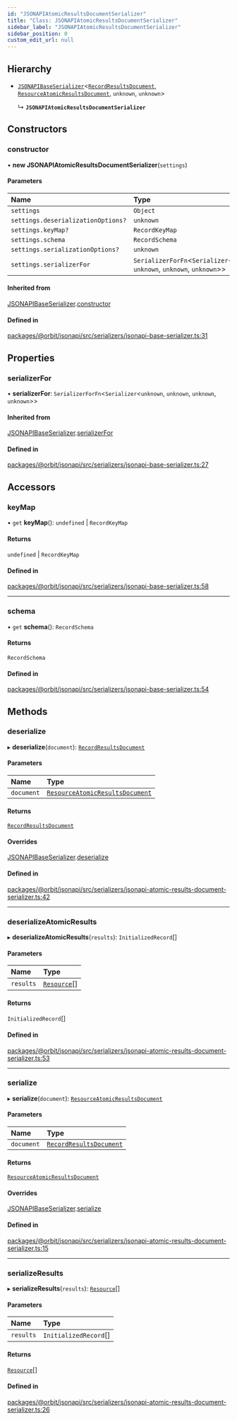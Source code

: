 ```yaml
---
id: "JSONAPIAtomicResultsDocumentSerializer"
title: "Class: JSONAPIAtomicResultsDocumentSerializer"
sidebar_label: "JSONAPIAtomicResultsDocumentSerializer"
sidebar_position: 0
custom_edit_url: null
---
```


## Hierarchy

- [`JSONAPIBaseSerializer`](JSONAPIBaseSerializer.md)<[`RecordResultsDocument`](../interfaces/RecordResultsDocument.md), [`ResourceAtomicResultsDocument`](../interfaces/ResourceAtomicResultsDocument.md), `unknown`, `unknown`\>

  ↳ **`JSONAPIAtomicResultsDocumentSerializer`**

## Constructors

### constructor

• **new JSONAPIAtomicResultsDocumentSerializer**(`settings`)

#### Parameters

| Name | Type |
| :------ | :------ |
| `settings` | `Object` |
| `settings.deserializationOptions?` | `unknown` |
| `settings.keyMap?` | `RecordKeyMap` |
| `settings.schema` | `RecordSchema` |
| `settings.serializationOptions?` | `unknown` |
| `settings.serializerFor` | `SerializerForFn`<`Serializer`<`unknown`, `unknown`, `unknown`, `unknown`\>\> |

#### Inherited from

[JSONAPIBaseSerializer](JSONAPIBaseSerializer.md).[constructor](JSONAPIBaseSerializer.md#constructor)

#### Defined in

[packages/@orbit/jsonapi/src/serializers/jsonapi-base-serializer.ts:31](https://github.com/orbitjs/orbit/blob/6e0cbd41/packages/@orbit/jsonapi/src/serializers/jsonapi-base-serializer.ts#L31)

## Properties

### serializerFor

• **serializerFor**: `SerializerForFn`<`Serializer`<`unknown`, `unknown`, `unknown`, `unknown`\>\>

#### Inherited from

[JSONAPIBaseSerializer](JSONAPIBaseSerializer.md).[serializerFor](JSONAPIBaseSerializer.md#serializerfor)

#### Defined in

[packages/@orbit/jsonapi/src/serializers/jsonapi-base-serializer.ts:27](https://github.com/orbitjs/orbit/blob/6e0cbd41/packages/@orbit/jsonapi/src/serializers/jsonapi-base-serializer.ts#L27)

## Accessors

### keyMap

• `get` **keyMap**(): `undefined` \| `RecordKeyMap`

#### Returns

`undefined` \| `RecordKeyMap`

#### Defined in

[packages/@orbit/jsonapi/src/serializers/jsonapi-base-serializer.ts:58](https://github.com/orbitjs/orbit/blob/6e0cbd41/packages/@orbit/jsonapi/src/serializers/jsonapi-base-serializer.ts#L58)

___

### schema

• `get` **schema**(): `RecordSchema`

#### Returns

`RecordSchema`

#### Defined in

[packages/@orbit/jsonapi/src/serializers/jsonapi-base-serializer.ts:54](https://github.com/orbitjs/orbit/blob/6e0cbd41/packages/@orbit/jsonapi/src/serializers/jsonapi-base-serializer.ts#L54)

## Methods

### deserialize

▸ **deserialize**(`document`): [`RecordResultsDocument`](../interfaces/RecordResultsDocument.md)

#### Parameters

| Name | Type |
| :------ | :------ |
| `document` | [`ResourceAtomicResultsDocument`](../interfaces/ResourceAtomicResultsDocument.md) |

#### Returns

[`RecordResultsDocument`](../interfaces/RecordResultsDocument.md)

#### Overrides

[JSONAPIBaseSerializer](JSONAPIBaseSerializer.md).[deserialize](JSONAPIBaseSerializer.md#deserialize)

#### Defined in

[packages/@orbit/jsonapi/src/serializers/jsonapi-atomic-results-document-serializer.ts:42](https://github.com/orbitjs/orbit/blob/6e0cbd41/packages/@orbit/jsonapi/src/serializers/jsonapi-atomic-results-document-serializer.ts#L42)

___

### deserializeAtomicResults

▸ **deserializeAtomicResults**(`results`): `InitializedRecord`[]

#### Parameters

| Name | Type |
| :------ | :------ |
| `results` | [`Resource`](../interfaces/Resource.md)[] |

#### Returns

`InitializedRecord`[]

#### Defined in

[packages/@orbit/jsonapi/src/serializers/jsonapi-atomic-results-document-serializer.ts:53](https://github.com/orbitjs/orbit/blob/6e0cbd41/packages/@orbit/jsonapi/src/serializers/jsonapi-atomic-results-document-serializer.ts#L53)

___

### serialize

▸ **serialize**(`document`): [`ResourceAtomicResultsDocument`](../interfaces/ResourceAtomicResultsDocument.md)

#### Parameters

| Name | Type |
| :------ | :------ |
| `document` | [`RecordResultsDocument`](../interfaces/RecordResultsDocument.md) |

#### Returns

[`ResourceAtomicResultsDocument`](../interfaces/ResourceAtomicResultsDocument.md)

#### Overrides

[JSONAPIBaseSerializer](JSONAPIBaseSerializer.md).[serialize](JSONAPIBaseSerializer.md#serialize)

#### Defined in

[packages/@orbit/jsonapi/src/serializers/jsonapi-atomic-results-document-serializer.ts:15](https://github.com/orbitjs/orbit/blob/6e0cbd41/packages/@orbit/jsonapi/src/serializers/jsonapi-atomic-results-document-serializer.ts#L15)

___

### serializeResults

▸ **serializeResults**(`results`): [`Resource`](../interfaces/Resource.md)[]

#### Parameters

| Name | Type |
| :------ | :------ |
| `results` | `InitializedRecord`[] |

#### Returns

[`Resource`](../interfaces/Resource.md)[]

#### Defined in

[packages/@orbit/jsonapi/src/serializers/jsonapi-atomic-results-document-serializer.ts:26](https://github.com/orbitjs/orbit/blob/6e0cbd41/packages/@orbit/jsonapi/src/serializers/jsonapi-atomic-results-document-serializer.ts#L26)
